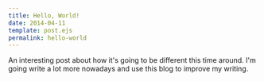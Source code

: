 ```yaml
---
title: Hello, World!
date: 2014-04-11
template: post.ejs
permalink: hello-world
---
```


An interesting post about how it's going to be different this time around. I'm going write a lot more nowadays and use this blog to improve my writing.
